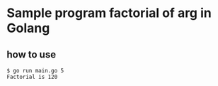 # Sample program factorial of arg in Golang

## how to use

```
$ go run main.go 5
Factorial is 120
```

